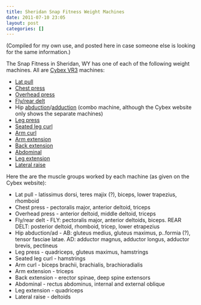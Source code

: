 ```yaml
---
title: Sheridan Snap Fitness Weight Machines
date: 2011-07-10 23:05
layout: post
categories: []
---
```

(Compiled for my own use, and posted here in case someone else is looking for the same information.)

The Snap Fitness in Sheridan, WY has one of each of the following weight machines. All are [Cybex VR3](http://www.cybexintl.com/products/strength/vr3/default.aspx) machines:

* [Lat pull](http://www.cybexintl.com/products/strength/12130/intro.aspx)
* [Chest press](http://www.cybexintl.com/products/strength/12000/intro.aspx)
* [Overhead press](http://www.cybexintl.com/products/strength/12010/intro.aspx)
* [Fly/rear delt](http://www.cybexintl.com/products/strength/12110/intro.aspx)
* Hip [abduction](http://www.cybexintl.com/products/strength/12200/intro.aspx)/[adduction](http://www.cybexintl.com/products/strength/12210/intro.aspx) (combo machine, although the Cybex website only shows the separate machines)
* [Leg press](http://www.cybexintl.com/products/strength/12040/intro.aspx)
* [Seated leg curl](http://www.cybexintl.com/products/strength/12060/intro.aspx)
* [Arm curl](http://www.cybexintl.com/products/strength/12070/intro.aspx)
* [Arm extension](http://www.cybexintl.com/products/strength/12080/intro.aspx)
* [Back extension](http://www.cybexintl.com/products/strength/12100/intro.aspx)
* [Abdominal](http://www.cybexintl.com/products/strength/12090/intro.aspx)
* [Leg extension](http://www.cybexintl.com/products/strength/12050/intro.aspx)
* [Lateral raise](http://www.cybexintl.com/products/strength/12160/intro.aspx)

Here the are the muscle groups worked by each machine (as given on the Cybex website):

* Lat pull - latissimus dorsi, teres majix (?), biceps, lower trapezius, rhomboid
* Chest press - pectoralis major, anterior deltoid, triceps
* Overhead press - anterior deltoid, middle deltoid, triceps
* Fly/rear delt - FLY: pectoralis major, anterior deltoids, biceps. REAR DELT: posterior deltoid, rhomboid, tricep, lower etrapezius
* Hip abduction/ad - AB: gluteus medius, gluteus maximus, p..formia (?), tensor fasciae latae. AD: adductor magnus, adductor longus, adductor brevis, pectineus
* Leg press - quadriceps, gluteus maximus, hamstrings
* Seated leg curl - hamstrings
* Arm curl - biceps brachii, brachialis, brachioradialis
* Arm extension - triceps 
* Back extension - erector spinae, deep spine extensors
* Abdominal - rectus abdominus, internal and external oblique
* Leg extension - quadriceps 
* Lateral raise - deltoids